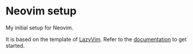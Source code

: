 # Neovim setup

My initial setup for Neovim.


It is based on the template of [LazyVim](https://github.com/LazyVim/LazyVim).
Refer to the [documentation](https://lazyvim.github.io/installation) to get started.
